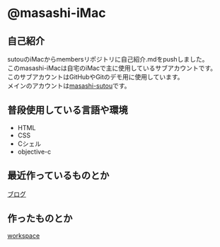 # @masashi-iMac

## 自己紹介

sutouのiMacからmembersリポジトリに自己紹介.mdをpushしました。  
このmasashi-iMacは自宅のiMacで主に使用しているサブアカウントです。  
このサブアカウントはGitHubやGitのデモ用に使用しています。  
メインのアカウントは[masashi-sutou](https://github.com/masashi-sutou)です。

## 普段使用している言語や環境

- HTML
- CSS
- Cシェル
- objective-c

## 最近作っているものとか

[ブログ](http://keepingblog.net/)

## 作ったものとか

[workspace](http://keepingblog.net/workspace_menu/)
